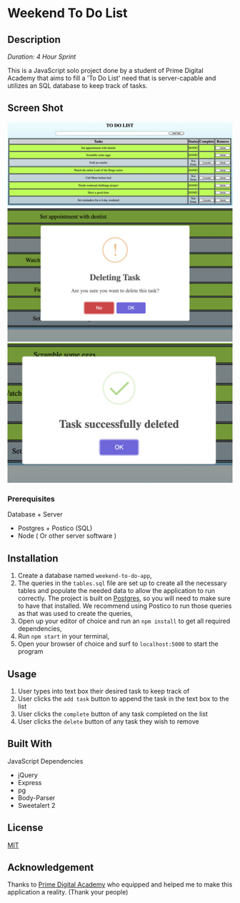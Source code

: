 # Weekend To Do List

## Description

_Duration: 4 Hour Sprint_

This is a JavaScript solo project done by a student of Prime Digital Academy that aims to fill a 'To Do List' need that is server-capable and utilizes an SQL database to keep track of tasks. 

## Screen Shot

![To Do List Pic](./TODOLISTv1.png?raw=true)
![To Do List Pic v2](./TODOLISTv2.png?raw=true)
![To Do List Pic v2-2](./TODOLISTv2-2.png?raw=true)

### Prerequisites

Database + Server
- Postgres + Postico (SQL)
- Node ( Or other server software )

## Installation

1. Create a database named `weekend-to-do-app`,
2. The queries in the `tables.sql` file are set up to create all the necessary tables and populate the needed data to allow the application to run correctly. The project is built on [Postgres](https://www.postgresql.org/download/), so you will need to make sure to have that installed. We recommend using Postico to run those queries as that was used to create the queries, 
3. Open up your editor of choice and run an `npm install` to get all required dependencies,
4. Run `npm start` in your terminal,
5. Open your browser of choice and surf to `localhost:5000` to start the program

## Usage

1. User types into text box their desired task to keep track of
2. User clicks the `add task` button to append the task in the text box to the list
3. User clicks the `complete` button of any task completed on the list
4. User clicks the `delete` button of any task they wish to remove


## Built With

JavaScript Dependencies
- jQuery
- Express
- pg
- Body-Parser
- Sweetalert 2

## License
[MIT](https://choosealicense.com/licenses/mit/)

## Acknowledgement
Thanks to [Prime Digital Academy](www.primeacademy.io) who equipped and helped me to make this application a reality. (Thank your people)